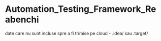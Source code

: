 # Automation_Testing_Framework_Reabenchi
date care nu sunt incluse spre a fi trimise pe cloud - .idea/ sau .target/